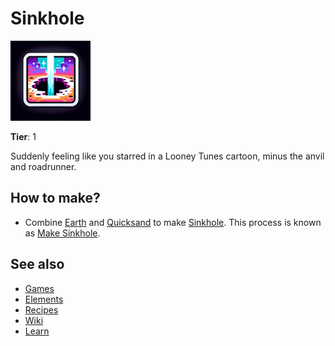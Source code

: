 # Sinkhole

![](../images/item.sinkhole.png)

**Tier**: 1

Suddenly feeling like you starred in a Looney Tunes cartoon, minus the anvil and roadrunner.

## How to make?

* Combine [Earth](/wiki/elements/earth) and [Quicksand](/wiki/elements/quicksand) to make [Sinkhole](/wiki/elements/sinkhole). This process is known as [Make Sinkhole](/wiki/recipes/make-sinkhole).

## See also

* [Games](/wiki/games)
* [Elements](/wiki/elements)
* [Recipes](/wiki/recipes)
* [Wiki](/wiki/index)
* [Learn](/learn/index)